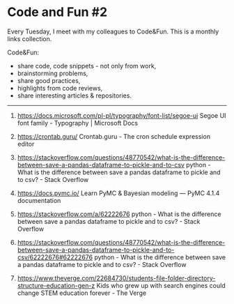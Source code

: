 # Code and Fun \#2

Every Tuesday, I meet with my colleagues to Code&Fun. This is a monthly links collection. 

Code&Fun:

* share code, code snippets - not only from work,
* brainstorming problems,
* share good practices,
* highlights from code reviews,
* share interesting articles & repositories.

---

1. 	 https://docs.microsoft.com/pl-pl/typography/font-list/segoe-ui 
 Segoe UI font family - Typography | Microsoft Docs 

2. 	 https://crontab.guru/ 
 Crontab.guru - The cron schedule expression editor 

3. 	 https://stackoverflow.com/questions/48770542/what-is-the-difference-between-save-a-pandas-dataframe-to-pickle-and-to-csv 
 python - What is the difference between save a pandas dataframe to pickle and to csv? - Stack Overflow 

4. 	 https://docs.pymc.io/ 
 Learn PyMC & Bayesian modeling — PyMC 4.1.4 documentation 

5. 	 https://stackoverflow.com/a/62222676 
 python - What is the difference between save a pandas dataframe to pickle and to csv? - Stack Overflow 

6. 	 https://stackoverflow.com/questions/48770542/what-is-the-difference-between-save-a-pandas-dataframe-to-pickle-and-to-csv/62222676#62222676 
 python - What is the difference between save a pandas dataframe to pickle and to csv? - Stack Overflow 

7. 	 https://www.theverge.com/22684730/students-file-folder-directory-structure-education-gen-z 
 Kids who grew up with search engines could change STEM education forever - The Verge 


